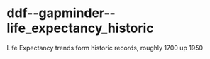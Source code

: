 # ddf--gapminder--life_expectancy_historic
Life Expectancy trends form historic records, roughly 1700 up 1950 
